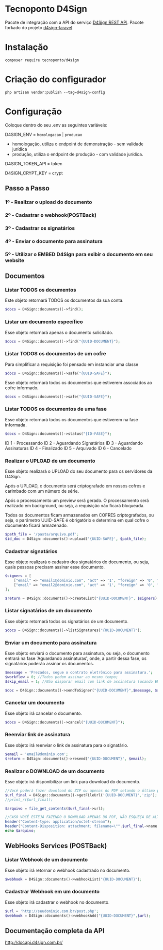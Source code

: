 # Tecnoponto D4Sign 

Pacote de integração com a API do serviço [D4Sign REST API](http://docapi.d4sign.com.br/). 
Pacote forkado do projeto [d4sign-laravel](https://github.com/edmarr2/d4sign-laravel)

# Instalação
```shell script
composer require tecnoponto/d4sign
```

# Criação do configurador
```php artisan vendor:publish --tag=d4sign-config```

# Configuração

Coloque dentro do seu .env as seguintes variáveis:

D4SIGN_ENV = ``homologacao`` | `producao`

- homologação, utiliza o endpoint de demonstração - sem validade jurídica
- produção, utiliza o endpoint de produção - com validade jurídica.

D4SIGN_TOKEN_API = token

D4SIGN_CRYPT_KEY = crypt

## Passo a Passo

### 1º - Realizar o upload do documento
### 2º - Cadastrar o webhook(POSTBack)
### 3º - Cadastrar os signatários
### 4º - Enviar o documento para assinatura
### 5º - Utilizar o EMBED D4Sign para exibir o documento em seu website

## Documentos

### Listar TODOS os documentos

Este objeto retornará TODOS os documentos da sua conta.

```php
$docs = D4Sign::documents()->find();
```

### Listar um documento específico

Esse objeto retornará apenas o documento solicitado.

```php
$docs = D4Sign::documents()->find("{UUID-DOCUMENT}");
```

### Listar TODOS os documentos de um cofre
Para simplificar a requisição foi pensado em instanciar uma classe
```php
$docs = D4Sign::documents()->safe("{UUID-SAFE}");
```

Esse objeto retornará todos os documentos que estiverem associados ao cofre informado.

```php
$docs = D4Sign::documents()->safe("{UUID-SAFE}");
```

### Listar TODOS os documentos de uma fase

Esse objeto retornará todos os documentos que estiverem na fase informada.

```php
$docs = D4Sign::documents()->status("{ID-FASE}");
```

ID 1 - Processando
ID 2 - Aguardando Signatários
ID 3 - Aguardando Assinaturas
ID 4 - Finalizado
ID 5 - Arquivado
ID 6 - Cancelado


### Realizar o UPLOAD de um documento

Esse objeto realizará o UPLOAD do seu documento para os servidores da D4Sign.

Após o UPLOAD, o documento será criptografado em nossos cofres e carimbado com um número de série.

Após o processamento um preview será gerado. O processamento será realizado em background, ou seja, a requisição não ficará bloqueada.

Todos os documentos ficam armazenados em COFRES criptografados, ou seja, o parâmetro UUID-SAFE é obrigatório e determina em qual cofre o documento ficará armazenado.

```php
$path_file = '/pasta/arquivo.pdf';
$id_doc = D4Sign::documents()->upload('{UUID-SAFE}', $path_file);
```

### Cadastrar signatários

Esse objeto realizará o cadastro dos signatários do documento, ou seja, quais pessoas precisam assinar esse documento.

```php
$signers = [
    ["email" => "email1@dominio.com", "act" => '1', "foreign" => '0', "certificadoicpbr" => '0', "assinatura_presencial" => '0', "embed_methodauth" => 'email', "embed_smsnumber" => ''],
    ["email" => "email2@dominio.com", "act" => '1', "foreign" => '0', "certificadoicpbr" => '0',"assinatura_presencial" => '0', "embed_methodauth" => 'sms', "embed_smsnumber" => '+5511953020202']
];

$return = D4Sign::documents()->createList("{UUID-DOCUMENT}", $signers);
```

### Listar signatários de um documento

Esse objeto retornará todos os signatários de um documento.

```php
$docs = D4Sign::documents()->listSignatures("{UUID-DOCUMENT}");
```

### Enviar um documento para assinatura

Esse objeto enviará o documento para assinatura, ou seja, o documento entrará na fase 'Aguardando assinaturas', onde, a partir dessa fase, os signatários poderão assinar os documentos.

```php
$message = 'Prezados, segue o contrato eletrônico para assinatura.';
$workflow = 0; //Todos podem assinar ao mesmo tempo;
$skip_email = 1; //Não disparar email com link de assinatura (usando EMBED ou Assinatura Presencial);

$doc = D4Sign::documents()->sendToSigner("{UUID-DOCUMENT}",$message, $skip_email, $workflow);
```

### Cancelar um documento

Esse objeto irá cancelar o documento.

```php
$docs = D4Sign::documents()->cancel("{UUID-DOCUMENT}");
```

### Reenviar link de assinatura

Esse objeto irá reenviar o link de assinatura para o signatário.

```php
$email = 'email@dominio.com';
$return = D4Sign::documents()->resend('{UUID-DOCUMENT}', $email);
```

### Realizar o DOWNLOAD de um documento

Esse objeto irá disponibilizar um link para download do documento.

```php
//Você poderá fazer download do ZIP ou apenas do PDF setando o último parametro.
$url_final = D4Sign::documents()->getFileUrl('{UUID-DOCUMENT}','zip');
//print_r($url_final);

$arquivo = file_get_contents($url_final->url);

//CASO VOCÊ ESTEJA FAZENDO O DOWNLOAD APENAS DO PDF, NÃO ESQUEÇA DE ALTERAR O CONTENT-TYPE PARA application/pdf E O NOME DO ARQUIVO PARA .PDF
header("Content-type: application/octet-stream");
header("Content-Disposition: attachment; filename=\"".$url_final->name.".zip"."\"");
echo $arquivo;
```

## WebHooks Services (POSTBack)

### Listar Webhook de um documento

Esse objeto irá retornar o webhook cadastrado no documento.

```php
$webhook = D4Sign::documents()->webhookList("{UUID-DOCUMENT}");
```

### Cadastrar Webhook em um documento

Esse objeto irá cadastrar o webhook no documento.

```php
$url = 'http://seudominio.com.br/post.php';
$webhook = D4Sign::documents()->webhookAdd("{UUID-DOCUMENT}",$url);
```

## Documentação completa da API

http://docapi.d4sign.com.br/
